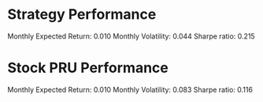 # Strategy Performance
Monthly Expected Return: 0.010
Monthly Volatility: 0.044
Sharpe ratio: 0.215
# Stock PRU Performance
Monthly Expected Return: 0.010
Monthly Volatility: 0.083
Sharpe ratio: 0.116
